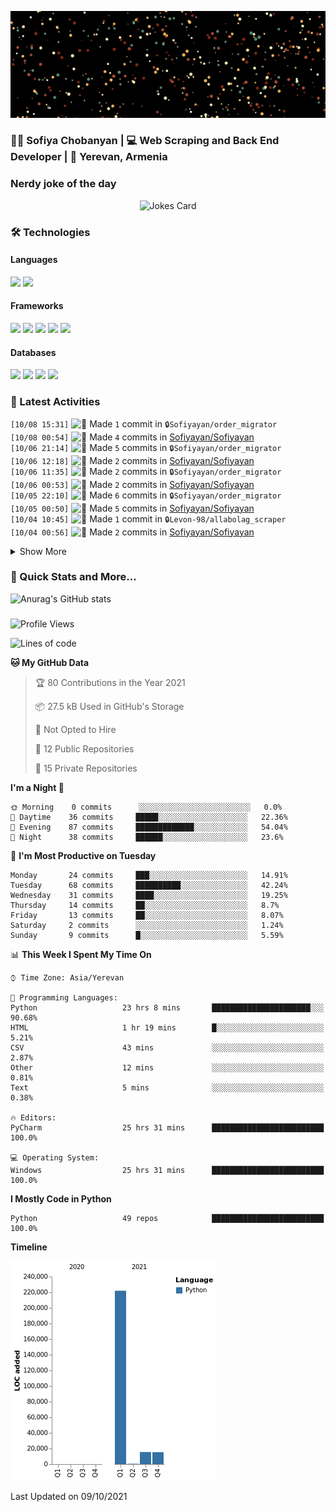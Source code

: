 <p align="center">
  <img src="images/github.gif" alt="Hello, I am Sofiya" />
</p>

<h3> 👩‍💻 Sofiya Chobanyan | 💻 Web Scraping and Back End Developer | 📍 Yerevan, Armenia </h3>


### Nerdy joke of the day

<p align="center">
<img src="https://readme-jokes.vercel.app/api?theme=tokyonight" alt="Jokes Card" />
</p>

### 🛠️ Technologies

#### Languages

<code><img height="30" src="https://img.shields.io/badge/python-3670A0?style=for-the-badge&logo=python&logoColor=ffdd54"></code>
<code><img height="30" src="https://img.shields.io/badge/c++-%2300599C.svg?style=for-the-badge&logo=c%2B%2B&logoColor=white"></code>

#### Frameworks

<code><img height="30" src="https://img.shields.io/badge/django-%23092E20.svg?style=for-the-badge&logo=django&logoColor=white"></code>
<code><img height="30" src="https://img.shields.io/badge/DJANGO-REST-ff1709?style=for-the-badge&logo=django&logoColor=white&color=ff1709&labelColor=gray"></code>
<code><img height="30" src="https://img.shields.io/badge/flask-%23000.svg?style=for-the-badge&logo=flask&logoColor=white"></code>
<code><img height="30" src="https://img.shields.io/badge/-Selenium-brightgreen"></code>
<code><img height="30" src="https://img.shields.io/badge/-Scrapy-green"></code>

#### Databases

<code><img height="30" src="https://img.shields.io/badge/postgres-%23316192.svg?style=for-the-badge&logo=postgresql&logoColor=white"></code>
<code><img height="30" src="https://img.shields.io/badge/sqlite-%2307405e.svg?style=for-the-badge&logo=sqlite&logoColor=white"></code>
<code><img height="30" src="https://img.shields.io/badge/MongoDB-%234ea94b.svg?style=for-the-badge&logo=mongodb&logoColor=white"></code>
<code><img height="30" src="https://img.shields.io/badge/redis-%23DD0031.svg?style=for-the-badge&logo=redis&logoColor=white"></code>


### 💫 Latest Activities

<!--START_SECTION:activity-->
`[10/08 15:31]` <img alt="📝" src="https://github.com/cheesits456/github-activity-readme/raw/master/icons/commit.png" align="top" height="18"> Made `1` commit in <span title="Private Repo">`🔒Sofiyayan/order_migrator`</span>  
`[10/08 00:54]` <img alt="📝" src="https://github.com/cheesits456/github-activity-readme/raw/master/icons/commit.png" align="top" height="18"> Made `4` commits in [Sofiyayan/Sofiyayan](https://github.com/Sofiyayan/Sofiyayan)  
`[10/06 21:14]` <img alt="📝" src="https://github.com/cheesits456/github-activity-readme/raw/master/icons/commit.png" align="top" height="18"> Made `5` commits in <span title="Private Repo">`🔒Sofiyayan/order_migrator`</span>  
`[10/06 12:18]` <img alt="📝" src="https://github.com/cheesits456/github-activity-readme/raw/master/icons/commit.png" align="top" height="18"> Made `2` commits in [Sofiyayan/Sofiyayan](https://github.com/Sofiyayan/Sofiyayan)  
`[10/06 11:35]` <img alt="📝" src="https://github.com/cheesits456/github-activity-readme/raw/master/icons/commit.png" align="top" height="18"> Made `2` commits in <span title="Private Repo">`🔒Sofiyayan/order_migrator`</span>  
`[10/06 00:53]` <img alt="📝" src="https://github.com/cheesits456/github-activity-readme/raw/master/icons/commit.png" align="top" height="18"> Made `2` commits in [Sofiyayan/Sofiyayan](https://github.com/Sofiyayan/Sofiyayan)  
`[10/05 22:10]` <img alt="📝" src="https://github.com/cheesits456/github-activity-readme/raw/master/icons/commit.png" align="top" height="18"> Made `6` commits in <span title="Private Repo">`🔒Sofiyayan/order_migrator`</span>  
`[10/05 00:50]` <img alt="📝" src="https://github.com/cheesits456/github-activity-readme/raw/master/icons/commit.png" align="top" height="18"> Made `5` commits in [Sofiyayan/Sofiyayan](https://github.com/Sofiyayan/Sofiyayan)  
`[10/04 10:45]` <img alt="📝" src="https://github.com/cheesits456/github-activity-readme/raw/master/icons/commit.png" align="top" height="18"> Made `1` commit in <span title="Private Repo">`🔒Levon-98/allabolag_scraper`</span>  
`[10/04 00:56]` <img alt="📝" src="https://github.com/cheesits456/github-activity-readme/raw/master/icons/commit.png" align="top" height="18"> Made `2` commits in [Sofiyayan/Sofiyayan](https://github.com/Sofiyayan/Sofiyayan)  

<details><summary>Show More</summary>

`[10/03 21:39]` <img alt="📝" src="https://github.com/cheesits456/github-activity-readme/raw/master/icons/commit.png" align="top" height="18"> Made `8` commits in <span title="Private Repo">`🔒Levon-98/allabolag_scraper`</span>  
`[10/03 13:22]` <img alt="⭐" src="https://github.com/cheesits456/github-activity-readme/raw/master/icons/star.png" align="top" height="18"> Starred [WebScrapingAPI/python-sdk](https://github.com/WebScrapingAPI/python-sdk)  
`[10/03 00:55]` <img alt="📝" src="https://github.com/cheesits456/github-activity-readme/raw/master/icons/commit.png" align="top" height="18"> Made `2` commits in [Sofiyayan/Sofiyayan](https://github.com/Sofiyayan/Sofiyayan)  
`[10/02 21:44]` <img alt="📝" src="https://github.com/cheesits456/github-activity-readme/raw/master/icons/commit.png" align="top" height="18"> Made `1` commit in <span title="Private Repo">`🔒Levon-98/allabolag_scraper`</span>  
`[10/02 16:10]` <img alt="⭐" src="https://github.com/cheesits456/github-activity-readme/raw/master/icons/star.png" align="top" height="18"> Starred [googleapis/google-api-python-client](https://github.com/googleapis/google-api-python-client)  
`[10/02 00:49]` <img alt="📝" src="https://github.com/cheesits456/github-activity-readme/raw/master/icons/commit.png" align="top" height="18"> Made `2` commits in [Sofiyayan/Sofiyayan](https://github.com/Sofiyayan/Sofiyayan)  
`[10/01 18:36]` <img alt="📝" src="https://github.com/cheesits456/github-activity-readme/raw/master/icons/commit.png" align="top" height="18"> Made `3` commits in <span title="Private Repo">`🔒Sofiyayan/order_migrator`</span>  
`[10/01 00:54]` <img alt="📝" src="https://github.com/cheesits456/github-activity-readme/raw/master/icons/commit.png" align="top" height="18"> Made `2` commits in [Sofiyayan/Sofiyayan](https://github.com/Sofiyayan/Sofiyayan)  
`[09/30 12:59]` <img alt="📝" src="https://github.com/cheesits456/github-activity-readme/raw/master/icons/commit.png" align="top" height="18"> Made `2` commits in <span title="Private Repo">`🔒Sofiyayan/order_migrator`</span>  
`[09/30 00:55]` <img alt="📝" src="https://github.com/cheesits456/github-activity-readme/raw/master/icons/commit.png" align="top" height="18"> Made `2` commits in [Sofiyayan/Sofiyayan](https://github.com/Sofiyayan/Sofiyayan)  
`[09/29 21:23]` <img alt="📝" src="https://github.com/cheesits456/github-activity-readme/raw/master/icons/commit.png" align="top" height="18"> Made `5` commits in <span title="Private Repo">`🔒Sofiyayan/order_migrator`</span>  
`[09/29 00:48]` <img alt="📝" src="https://github.com/cheesits456/github-activity-readme/raw/master/icons/commit.png" align="top" height="18"> Made `4` commits in [Sofiyayan/Sofiyayan](https://github.com/Sofiyayan/Sofiyayan)  
`[09/27 19:33]` <img alt="📝" src="https://github.com/cheesits456/github-activity-readme/raw/master/icons/commit.png" align="top" height="18"> Made `2` commits in <span title="Private Repo">`🔒Sofiyayan/order_migrator`</span>  
`[09/27 00:49]` <img alt="📝" src="https://github.com/cheesits456/github-activity-readme/raw/master/icons/commit.png" align="top" height="18"> Made `4` commits in [Sofiyayan/Sofiyayan](https://github.com/Sofiyayan/Sofiyayan)  
`[09/26 16:42]` <img alt="📝" src="https://github.com/cheesits456/github-activity-readme/raw/master/icons/commit.png" align="top" height="18"> Made `4` commits in <span title="Private Repo">`🔒Sofiyayan/order_migrator`</span>  
`[09/26 00:52]` <img alt="📝" src="https://github.com/cheesits456/github-activity-readme/raw/master/icons/commit.png" align="top" height="18"> Made `4` commits in [Sofiyayan/Sofiyayan](https://github.com/Sofiyayan/Sofiyayan)  
`[09/24 10:26]` <img alt="📝" src="https://github.com/cheesits456/github-activity-readme/raw/master/icons/commit.png" align="top" height="18"> Made `1` commit in <span title="Private Repo">`🔒Sofiyayan/order_migrator`</span>  
`[09/24 00:49]` <img alt="📝" src="https://github.com/cheesits456/github-activity-readme/raw/master/icons/commit.png" align="top" height="18"> Made `4` commits in [Sofiyayan/Sofiyayan](https://github.com/Sofiyayan/Sofiyayan)  
`[09/23 20:52]` <img alt="📂" src="https://github.com/cheesits456/github-activity-readme/raw/master/icons/create-branch.png" align="top" height="18"> Created branch `master` in <span title="Private Repo">`🔒Sofiyayan/booking_spider`</span>  
`[09/23 20:50]` <img alt="➕" src="https://github.com/cheesits456/github-activity-readme/raw/master/icons/create-repo.png" align="top" height="18"> Created repository <span title="Private Repo">`🔒Sofiyayan/booking_spider`</span>  
`[09/23 20:48]` <img alt="📂" src="https://github.com/cheesits456/github-activity-readme/raw/master/icons/create-branch.png" align="top" height="18"> Created branch `master` in <span title="Private Repo">`🔒Sofiyayan/Kalman_filter_data_gen`</span>  
`[09/23 20:47]` <img alt="➕" src="https://github.com/cheesits456/github-activity-readme/raw/master/icons/create-repo.png" align="top" height="18"> Created repository <span title="Private Repo">`🔒Sofiyayan/Kalman_filter_data_gen`</span>  
`[09/23 20:46]` <img alt="📂" src="https://github.com/cheesits456/github-activity-readme/raw/master/icons/create-branch.png" align="top" height="18"> Created branch `master` in <span title="Private Repo">`🔒Sofiyayan/linkedin_scraper`</span>  
`[09/23 20:45]` <img alt="➕" src="https://github.com/cheesits456/github-activity-readme/raw/master/icons/create-repo.png" align="top" height="18"> Created repository <span title="Private Repo">`🔒Sofiyayan/linkedin_scraper`</span>  
`[09/23 20:33]` <img alt="📂" src="https://github.com/cheesits456/github-activity-readme/raw/master/icons/create-branch.png" align="top" height="18"> Created branch `master` in <span title="Private Repo">`🔒Sofiyayan/thesis_kalman`</span>  
`[09/23 20:29]` <img alt="➕" src="https://github.com/cheesits456/github-activity-readme/raw/master/icons/create-repo.png" align="top" height="18"> Created repository <span title="Private Repo">`🔒Sofiyayan/thesis_kalman`</span>  
`[09/23 20:28]` <img alt="📂" src="https://github.com/cheesits456/github-activity-readme/raw/master/icons/create-branch.png" align="top" height="18"> Created branch `master` in <span title="Private Repo">`🔒Sofiyayan/trip_advisor_scraper`</span>  
`[09/23 20:26]` <img alt="➕" src="https://github.com/cheesits456/github-activity-readme/raw/master/icons/create-repo.png" align="top" height="18"> Created repository <span title="Private Repo">`🔒Sofiyayan/trip_advisor_scraper`</span>  
`[09/23 20:26]` <img alt="📂" src="https://github.com/cheesits456/github-activity-readme/raw/master/icons/create-branch.png" align="top" height="18"> Created branch `master` in <span title="Private Repo">`🔒Sofiyayan/zillow_scraper`</span>  
`[09/23 20:24]` <img alt="➕" src="https://github.com/cheesits456/github-activity-readme/raw/master/icons/create-repo.png" align="top" height="18"> Created repository <span title="Private Repo">`🔒Sofiyayan/zillow_scraper`</span>  
`[09/23 19:32]` <img alt="📝" src="https://github.com/cheesits456/github-activity-readme/raw/master/icons/commit.png" align="top" height="18"> Made `1` commit in <span title="Private Repo">`🔒Sofiyayan/order_migrator`</span>  
`[09/23 13:29]` <img alt="📝" src="https://github.com/cheesits456/github-activity-readme/raw/master/icons/commit.png" align="top" height="18"> Made `2` commits in <span title="Private Repo">`🔒Sofiyayan/order_migrator`</span>  
`[09/23 11:42]` <img alt="📝" src="https://github.com/cheesits456/github-activity-readme/raw/master/icons/commit.png" align="top" height="18"> Made `1` commit in <span title="Private Repo">`🔒Sofiyayan/order_migrator`</span>  
`[09/23 11:21]` <img alt="📂" src="https://github.com/cheesits456/github-activity-readme/raw/master/icons/create-branch.png" align="top" height="18"> Created branch `master` in <span title="Private Repo">`🔒Sofiyayan/order_migrator`</span>  
`[09/23 11:21]` <img alt="➕" src="https://github.com/cheesits456/github-activity-readme/raw/master/icons/create-repo.png" align="top" height="18"> Created repository <span title="Private Repo">`🔒Sofiyayan/order_migrator`</span>  
`[09/23 00:51]` <img alt="📝" src="https://github.com/cheesits456/github-activity-readme/raw/master/icons/commit.png" align="top" height="18"> Made `2` commits in [Sofiyayan/Sofiyayan](https://github.com/Sofiyayan/Sofiyayan)  
`[09/22 10:42]` <img alt="⭐" src="https://github.com/cheesits456/github-activity-readme/raw/master/icons/star.png" align="top" height="18"> Starred [encode/rest-framework-tutorial](https://github.com/encode/rest-framework-tutorial)  
`[09/22 00:50]` <img alt="📝" src="https://github.com/cheesits456/github-activity-readme/raw/master/icons/commit.png" align="top" height="18"> Made `2` commits in [Sofiyayan/Sofiyayan](https://github.com/Sofiyayan/Sofiyayan)  
`[09/21 20:11]` <img alt="⭐" src="https://github.com/cheesits456/github-activity-readme/raw/master/icons/star.png" align="top" height="18"> Starred [Olanetsoft/awesome-hackathon-projects](https://github.com/Olanetsoft/awesome-hackathon-projects)  
`[09/21 20:11]` <img alt="⭐" src="https://github.com/cheesits456/github-activity-readme/raw/master/icons/star.png" align="top" height="18"> Starred [yangshun/tech-interview-handbook](https://github.com/yangshun/tech-interview-handbook)  
`[09/21 20:11]` <img alt="⭐" src="https://github.com/cheesits456/github-activity-readme/raw/master/icons/star.png" align="top" height="18"> Starred [freeCodeCamp/freeCodeCamp](https://github.com/freeCodeCamp/freeCodeCamp)  
`[09/21 20:11]` <img alt="⭐" src="https://github.com/cheesits456/github-activity-readme/raw/master/icons/star.png" align="top" height="18"> Starred [DopplerHQ/awesome-interview-questions](https://github.com/DopplerHQ/awesome-interview-questions)  
`[09/21 20:11]` <img alt="⭐" src="https://github.com/cheesits456/github-activity-readme/raw/master/icons/star.png" align="top" height="18"> Starred [jwasham/coding-interview-university](https://github.com/jwasham/coding-interview-university)  
`[09/21 20:10]` <img alt="⭐" src="https://github.com/cheesits456/github-activity-readme/raw/master/icons/star.png" align="top" height="18"> Starred [DovAmir/awesome-design-patterns](https://github.com/DovAmir/awesome-design-patterns)  
`[09/21 20:10]` <img alt="⭐" src="https://github.com/cheesits456/github-activity-readme/raw/master/icons/star.png" align="top" height="18"> Starred [markodenic/web-development-resources](https://github.com/markodenic/web-development-resources)  
`[09/21 20:09]` <img alt="⭐" src="https://github.com/cheesits456/github-activity-readme/raw/master/icons/star.png" align="top" height="18"> Starred [LeCoupa/awesome-cheatsheets](https://github.com/LeCoupa/awesome-cheatsheets)  
`[09/21 18:19]` <img alt="📝" src="https://github.com/cheesits456/github-activity-readme/raw/master/icons/commit.png" align="top" height="18"> Made `5` commits in [Sofiyayan/Sofiyayan](https://github.com/Sofiyayan/Sofiyayan)  
`[09/21 18:12]` <img alt="⭐" src="https://github.com/cheesits456/github-activity-readme/raw/master/icons/star.png" align="top" height="18"> Starred [anmol098/anmol098](https://github.com/anmol098/anmol098)  
`[09/21 18:09]` <img alt="📝" src="https://github.com/cheesits456/github-activity-readme/raw/master/icons/commit.png" align="top" height="18"> Made `8` commits in [Sofiyayan/Sofiyayan](https://github.com/Sofiyayan/Sofiyayan)  
`[09/21 17:45]` <img alt="🍴" src="https://github.com/cheesits456/github-activity-readme/raw/master/icons/fork.png" align="top" height="18"> Forked [guilyx/guilyx](https://github.com/guilyx/guilyx) to [Sofiyayan/guilyx](https://github.com/Sofiyayan/guilyx)  
`[09/21 17:44]` <img alt="📝" src="https://github.com/cheesits456/github-activity-readme/raw/master/icons/commit.png" align="top" height="18"> Made `18` commits in [Sofiyayan/Sofiyayan](https://github.com/Sofiyayan/Sofiyayan)  
`[09/21 14:39]` <img alt="⭐" src="https://github.com/cheesits456/github-activity-readme/raw/master/icons/star.png" align="top" height="18"> Starred [anuraghazra/github-readme-stats](https://github.com/anuraghazra/github-readme-stats)  
`[09/21 14:39]` <img alt="⭐" src="https://github.com/cheesits456/github-activity-readme/raw/master/icons/star.png" align="top" height="18"> Starred [jojoee/jojoee](https://github.com/jojoee/jojoee)  
`[09/21 14:39]` <img alt="⭐" src="https://github.com/cheesits456/github-activity-readme/raw/master/icons/star.png" align="top" height="18"> Starred [jamesgeorge007/github-activity-readme](https://github.com/jamesgeorge007/github-activity-readme)  
`[09/21 14:39]` <img alt="⭐" src="https://github.com/cheesits456/github-activity-readme/raw/master/icons/star.png" align="top" height="18"> Starred [anmol098/waka-readme-stats](https://github.com/anmol098/waka-readme-stats)  
`[09/21 14:39]` <img alt="⭐" src="https://github.com/cheesits456/github-activity-readme/raw/master/icons/star.png" align="top" height="18"> Starred [Ileriayo/markdown-badges](https://github.com/Ileriayo/markdown-badges)  
`[09/21 14:39]` <img alt="⭐" src="https://github.com/cheesits456/github-activity-readme/raw/master/icons/star.png" align="top" height="18"> Starred [arturssmirnovs/github-profile-readme-generator](https://github.com/arturssmirnovs/github-profile-readme-generator)  
`[09/21 14:38]` <img alt="⭐" src="https://github.com/cheesits456/github-activity-readme/raw/master/icons/star.png" align="top" height="18"> Starred [PiyushSuthar/github-readme-quotes](https://github.com/PiyushSuthar/github-readme-quotes)  
`[09/21 14:38]` <img alt="⭐" src="https://github.com/cheesits456/github-activity-readme/raw/master/icons/star.png" align="top" height="18"> Starred [ABSphreak/readme-jokes](https://github.com/ABSphreak/readme-jokes)  
`[09/21 14:38]` <img alt="⭐" src="https://github.com/cheesits456/github-activity-readme/raw/master/icons/star.png" align="top" height="18"> Starred [rishavanand/github-profilinator](https://github.com/rishavanand/github-profilinator)  
`[09/21 14:38]` <img alt="⭐" src="https://github.com/cheesits456/github-activity-readme/raw/master/icons/star.png" align="top" height="18"> Starred [khalby786/REHeader](https://github.com/khalby786/REHeader)  
`[09/21 14:38]` <img alt="⭐" src="https://github.com/cheesits456/github-activity-readme/raw/master/icons/star.png" align="top" height="18"> Starred [DenverCoder1/readme-typing-svg](https://github.com/DenverCoder1/readme-typing-svg)  
`[09/21 14:37]` <img alt="📝" src="https://github.com/cheesits456/github-activity-readme/raw/master/icons/commit.png" align="top" height="18"> Made `7` commits in [Sofiyayan/Sofiyayan](https://github.com/Sofiyayan/Sofiyayan)  
`[09/21 13:34]` <img alt="🍴" src="https://github.com/cheesits456/github-activity-readme/raw/master/icons/fork.png" align="top" height="18"> Forked [Defcon27/Defcon27](https://github.com/Defcon27/Defcon27) to [Sofiyayan/Defcon27](https://github.com/Sofiyayan/Defcon27)  
`[09/21 13:26]` <img alt="📝" src="https://github.com/cheesits456/github-activity-readme/raw/master/icons/commit.png" align="top" height="18"> Made `8` commits in [Sofiyayan/Sofiyayan](https://github.com/Sofiyayan/Sofiyayan)  
`[09/20 17:56]` <img alt="⭐" src="https://github.com/cheesits456/github-activity-readme/raw/master/icons/star.png" align="top" height="18"> Starred [lucasvazq/dotfiles](https://github.com/lucasvazq/dotfiles)  
`[09/20 17:40]` <img alt="📂" src="https://github.com/cheesits456/github-activity-readme/raw/master/icons/create-branch.png" align="top" height="18"> Created branch [`master`](https://github.com/Sofiyayan/Sofiyayan/tree/master) in [Sofiyayan/Sofiyayan](https://github.com/Sofiyayan/Sofiyayan)  
`[09/20 17:40]` <img alt="➕" src="https://github.com/cheesits456/github-activity-readme/raw/master/icons/create-repo.png" align="top" height="18"> Created repository [Sofiyayan/Sofiyayan](https://github.com/Sofiyayan/Sofiyayan)  
`[09/20 15:26]` <img alt="❗️" src="https://github.com/cheesits456/github-activity-readme/raw/master/icons/issue.png" align="top" height="18"> Opened issue [`#1141`](https://github.com//rossjrw/rossjrw/issues/1141 'ur-move-3@1-0') in [rossjrw/rossjrw](https://github.com/rossjrw/rossjrw)  
`[09/20 15:26]` <img alt="❗️" src="https://github.com/cheesits456/github-activity-readme/raw/master/icons/issue.png" align="top" height="18"> Opened issue [`#1140`](https://github.com//rossjrw/rossjrw/issues/1140 'ur-move-3@1-0') in [rossjrw/rossjrw](https://github.com/rossjrw/rossjrw)  
`[09/07 16:32]` <img alt="📝" src="https://github.com/cheesits456/github-activity-readme/raw/master/icons/commit.png" align="top" height="18"> Made `1` commit in <span title="Private Repo">`🔒Sofiyayan/django_tutorial`</span>  
`[09/07 16:32]` <img alt="📂" src="https://github.com/cheesits456/github-activity-readme/raw/master/icons/create-branch.png" align="top" height="18"> Created branch `master` in <span title="Private Repo">`🔒Sofiyayan/django_tutorial`</span>  
`[09/07 16:28]` <img alt="➕" src="https://github.com/cheesits456/github-activity-readme/raw/master/icons/create-repo.png" align="top" height="18"> Created repository <span title="Private Repo">`🔒Sofiyayan/django_tutorial`</span>  
`[09/06 11:26]` <img alt="🔍" src="https://github.com/cheesits456/github-activity-readme/raw/master/icons/review.png" align="top" height="18"> Reviewed `#1` in <span title="Private Repo">`🔒Saqo994/Python-Lvl-1_Sargis_Melkonyan`</span>  
`[09/06 11:26]` <img alt="🔍" src="https://github.com/cheesits456/github-activity-readme/raw/master/icons/review.png" align="top" height="18"> Reviewed `#1` in <span title="Private Repo">`🔒Saqo994/Python-Lvl-1_Sargis_Melkonyan`</span>  
`[09/06 11:22]` <img alt="✅" src="https://github.com/cheesits456/github-activity-readme/raw/master/icons/pr-open.png" align="top" height="18"> Opened PR `#1` in <span title="Private Repo">`🔒Saqo994/Python-Lvl-1_Sargis_Melkonyan`</span>  
`[09/06 11:21]` <img alt="📝" src="https://github.com/cheesits456/github-activity-readme/raw/master/icons/commit.png" align="top" height="18"> Made `1` commit in <span title="Private Repo">`🔒Sofiyayan/Python-Lvl-1_Sargis_Melkonyan`</span>  
`[09/06 11:15]` <img alt="🍴" src="https://github.com/cheesits456/github-activity-readme/raw/master/icons/fork.png" align="top" height="18"> Forked <span title="Private Repo">`🔒Saqo994/Python-Lvl-1_Sargis_Melkonyan`</span> to <span title="Private Repo">`🔒Sofiyayan/Python-Lvl-1_Sargis_Melkonyan`</span>  
`[09/06 11:14]` <img alt="🔍" src="https://github.com/cheesits456/github-activity-readme/raw/master/icons/review.png" align="top" height="18"> Reviewed `#1` in <span title="Private Repo">`🔒is666/Python_Lvl_1_Isahak_Kareyan`</span>  
`[09/06 11:14]` <img alt="🔍" src="https://github.com/cheesits456/github-activity-readme/raw/master/icons/review.png" align="top" height="18"> Reviewed `#1` in <span title="Private Repo">`🔒is666/Python_Lvl_1_Isahak_Kareyan`</span>  
`[09/06 11:11]` <img alt="✅" src="https://github.com/cheesits456/github-activity-readme/raw/master/icons/pr-open.png" align="top" height="18"> Opened PR `#1` in <span title="Private Repo">`🔒is666/Python_Lvl_1_Isahak_Kareyan`</span>  
`[09/06 11:10]` <img alt="📝" src="https://github.com/cheesits456/github-activity-readme/raw/master/icons/commit.png" align="top" height="18"> Made `1` commit in <span title="Private Repo">`🔒Sofiyayan/Python_Lvl_1_Isahak_Kareyan`</span>  
`[09/06 11:08]` <img alt="🗣" src="https://github.com/cheesits456/github-activity-readme/raw/master/icons/comment.png" align="top" height="18"> Commented on `4dcacf9` in <span title="Private Repo">`🔒AARRSSEENN/Python-lvl-1-Arsen-Sargsyan`</span>  
`[09/06 11:02]` <img alt="🍴" src="https://github.com/cheesits456/github-activity-readme/raw/master/icons/fork.png" align="top" height="18"> Forked <span title="Private Repo">`🔒VazgenAyv/Python_lvl_1_Vazgen_Ayvazyan`</span> to <span title="Private Repo">`🔒Sofiyayan/Python_lvl_1_Vazgen_Ayvazyan`</span>  
`[09/02 11:47]` <img alt="🍴" src="https://github.com/cheesits456/github-activity-readme/raw/master/icons/fork.png" align="top" height="18"> Forked <span title="Private Repo">`🔒is666/Python_Lvl_1_Isahak_Kareyan`</span> to <span title="Private Repo">`🔒Sofiyayan/Python_Lvl_1_Isahak_Kareyan`</span>  
`[09/02 11:26]` <img alt="🍴" src="https://github.com/cheesits456/github-activity-readme/raw/master/icons/fork.png" align="top" height="18"> Forked <span title="Private Repo">`🔒VazgenAyv/Python_lvl_1_Vazgen_Ayvazyan`</span> to <span title="Private Repo">`🔒Sofiyayan/Python_lvl_1_Vazgen_Ayvazyan`</span>  
`[09/02 11:14]` <img alt="🗣" src="https://github.com/cheesits456/github-activity-readme/raw/master/icons/comment.png" align="top" height="18"> Commented on `0d2f5ba` in <span title="Private Repo">`🔒Sofiyayan/ACA-Projects`</span>  
`[09/02 11:13]` <img alt="✅" src="https://github.com/cheesits456/github-activity-readme/raw/master/icons/pr-open.png" align="top" height="18"> Opened PR `#1` in <span title="Private Repo">`🔒hkirishchyan/ACA-Projects`</span>  
`[09/02 11:11]` <img alt="📝" src="https://github.com/cheesits456/github-activity-readme/raw/master/icons/commit.png" align="top" height="18"> Made `1` commit in <span title="Private Repo">`🔒Sofiyayan/ACA-Projects`</span>  
`[09/02 10:10]` <img alt="🍴" src="https://github.com/cheesits456/github-activity-readme/raw/master/icons/fork.png" align="top" height="18"> Forked <span title="Private Repo">`🔒hkirishchyan/ACA-Projects`</span> to <span title="Private Repo">`🔒Sofiyayan/ACA-Projects`</span>  
`[09/02 10:08]` <img alt="🗣" src="https://github.com/cheesits456/github-activity-readme/raw/master/icons/comment.png" align="top" height="18"> Commented on `4dcacf9` in <span title="Private Repo">`🔒AARRSSEENN/Python-lvl-1-Arsen-Sargsyan`</span>  
`[09/02 10:07]` <img alt="🗣" src="https://github.com/cheesits456/github-activity-readme/raw/master/icons/comment.png" align="top" height="18"> Commented on `4dcacf9` in <span title="Private Repo">`🔒AARRSSEENN/Python-lvl-1-Arsen-Sargsyan`</span>  
`[09/02 10:05]` <img alt="🗣" src="https://github.com/cheesits456/github-activity-readme/raw/master/icons/comment.png" align="top" height="18"> Commented on `4dcacf9` in <span title="Private Repo">`🔒AARRSSEENN/Python-lvl-1-Arsen-Sargsyan`</span>  
`[08/31 17:07]` <img alt="📝" src="https://github.com/cheesits456/github-activity-readme/raw/master/icons/commit.png" align="top" height="18"> Made `1` commit in <span title="Private Repo">`🔒Levon-98/Python_Lvl_1_Arkadi_Safaryan`</span>  
`[08/31 13:30]` <img alt="🗣" src="https://github.com/cheesits456/github-activity-readme/raw/master/icons/comment.png" align="top" height="18"> Commented on `8db5f63` in <span title="Private Repo">`🔒Sofiyayan/alo_grant`</span>  
`[08/31 13:30]` <img alt="✅" src="https://github.com/cheesits456/github-activity-readme/raw/master/icons/pr-open.png" align="top" height="18"> Opened PR `#1` in <span title="Private Repo">`🔒Levon-98/alo_grant`</span>  
`[08/31 13:29]` <img alt="📝" src="https://github.com/cheesits456/github-activity-readme/raw/master/icons/commit.png" align="top" height="18"> Made `1` commit in <span title="Private Repo">`🔒Sofiyayan/alo_grant`</span>  
`[08/31 13:24]` <img alt="🍴" src="https://github.com/cheesits456/github-activity-readme/raw/master/icons/fork.png" align="top" height="18"> Forked <span title="Private Repo">`🔒Levon-98/alo_grant`</span> to <span title="Private Repo">`🔒Sofiyayan/alo_grant`</span>  
`[08/27 15:27]` <img alt="⭐" src="https://github.com/cheesits456/github-activity-readme/raw/master/icons/star.png" align="top" height="18"> Starred [marceloprates/prettymaps](https://github.com/marceloprates/prettymaps)  
`[08/27 15:25]` <img alt="⭐" src="https://github.com/cheesits456/github-activity-readme/raw/master/icons/star.png" align="top" height="18"> Starred [litl/backoff](https://github.com/litl/backoff)  
`[08/27 15:25]` <img alt="⭐" src="https://github.com/cheesits456/github-activity-readme/raw/master/icons/star.png" align="top" height="18"> Starred [dabeaz-course/practical-python](https://github.com/dabeaz-course/practical-python)  
`[08/27 15:24]` <img alt="⭐" src="https://github.com/cheesits456/github-activity-readme/raw/master/icons/star.png" align="top" height="18"> Starred [tox-dev/tox](https://github.com/tox-dev/tox)  
`[08/26 10:07]` <img alt="⭐" src="https://github.com/cheesits456/github-activity-readme/raw/master/icons/star.png" align="top" height="18"> Starred [MasonSlover/MasonSlover](https://github.com/MasonSlover/MasonSlover)  
`[08/26 10:06]` <img alt="⭐" src="https://github.com/cheesits456/github-activity-readme/raw/master/icons/star.png" align="top" height="18"> Starred [CyrisXD/CyrisXD](https://github.com/CyrisXD/CyrisXD)  
`[08/26 10:06]` <img alt="⭐" src="https://github.com/cheesits456/github-activity-readme/raw/master/icons/star.png" align="top" height="18"> Starred [matyo91/matyo91](https://github.com/matyo91/matyo91)  
`[08/26 10:03]` <img alt="⭐" src="https://github.com/cheesits456/github-activity-readme/raw/master/icons/star.png" align="top" height="18"> Starred [DenverCoder1/DenverCoder1](https://github.com/DenverCoder1/DenverCoder1)  
`[08/26 09:59]` <img alt="⭐" src="https://github.com/cheesits456/github-activity-readme/raw/master/icons/star.png" align="top" height="18"> Starred [timburgan/timburgan](https://github.com/timburgan/timburgan)  
`[08/26 09:55]` <img alt="⭐" src="https://github.com/cheesits456/github-activity-readme/raw/master/icons/star.png" align="top" height="18"> Starred [lifeparticle/lifeparticle](https://github.com/lifeparticle/lifeparticle)  
`[08/26 09:53]` <img alt="⭐" src="https://github.com/cheesits456/github-activity-readme/raw/master/icons/star.png" align="top" height="18"> Starred [guilyx/guilyx](https://github.com/guilyx/guilyx)  
`[08/26 09:28]` <img alt="⭐" src="https://github.com/cheesits456/github-activity-readme/raw/master/icons/star.png" align="top" height="18"> Starred [abhisheknaiidu/awesome-github-profile-readme](https://github.com/abhisheknaiidu/awesome-github-profile-readme)  
`[08/26 08:39]` <img alt="⭐" src="https://github.com/cheesits456/github-activity-readme/raw/master/icons/star.png" align="top" height="18"> Starred [sysprog21/lkmpg](https://github.com/sysprog21/lkmpg)  
`[08/26 08:39]` <img alt="⭐" src="https://github.com/cheesits456/github-activity-readme/raw/master/icons/star.png" align="top" height="18"> Starred [mps-youtube/pafy](https://github.com/mps-youtube/pafy)  
`[08/25 07:56]` <img alt="⭐" src="https://github.com/cheesits456/github-activity-readme/raw/master/icons/star.png" align="top" height="18"> Starred [davemachado/public-api](https://github.com/davemachado/public-api)  
`[08/25 07:56]` <img alt="⭐" src="https://github.com/cheesits456/github-activity-readme/raw/master/icons/star.png" align="top" height="18"> Starred [clemfromspace/scrapy-selenium](https://github.com/clemfromspace/scrapy-selenium)  
`[08/25 07:54]` <img alt="⭐" src="https://github.com/cheesits456/github-activity-readme/raw/master/icons/star.png" align="top" height="18"> Starred [goldbergyoni/nodebestpractices](https://github.com/goldbergyoni/nodebestpractices)  
`[08/25 07:54]` <img alt="⭐" src="https://github.com/cheesits456/github-activity-readme/raw/master/icons/star.png" align="top" height="18"> Starred [papers-we-love/papers-we-love](https://github.com/papers-we-love/papers-we-love)  
`[08/25 07:54]` <img alt="⭐" src="https://github.com/cheesits456/github-activity-readme/raw/master/icons/star.png" align="top" height="18"> Starred [TheAlgorithms/Python](https://github.com/TheAlgorithms/Python)  
`[08/25 07:54]` <img alt="⭐" src="https://github.com/cheesits456/github-activity-readme/raw/master/icons/star.png" align="top" height="18"> Starred [CorentinJ/Real-Time-Voice-Cloning](https://github.com/CorentinJ/Real-Time-Voice-Cloning)  
`[08/25 07:53]` <img alt="⭐" src="https://github.com/cheesits456/github-activity-readme/raw/master/icons/star.png" align="top" height="18"> Starred [armosec/kubescape](https://github.com/armosec/kubescape)  
`[08/25 07:53]` <img alt="⭐" src="https://github.com/cheesits456/github-activity-readme/raw/master/icons/star.png" align="top" height="18"> Starred [jesse-ai/jesse](https://github.com/jesse-ai/jesse)  
`[08/25 07:52]` <img alt="⭐" src="https://github.com/cheesits456/github-activity-readme/raw/master/icons/star.png" align="top" height="18"> Starred [microsoft/Web-Dev-For-Beginners](https://github.com/microsoft/Web-Dev-For-Beginners)  
`[08/23 22:34]` <img alt="📝" src="https://github.com/cheesits456/github-activity-readme/raw/master/icons/commit.png" align="top" height="18"> Made `6` commits in <span title="Private Repo">`🔒Sofiyayan/etl_sparkers`</span>  
`[08/23 19:11]` <img alt="⭐" src="https://github.com/cheesits456/github-activity-readme/raw/master/icons/star.png" align="top" height="18"> Starred [AndyLPK247/python-testing-101](https://github.com/AndyLPK247/python-testing-101)  
`[08/23 14:07]` <img alt="📝" src="https://github.com/cheesits456/github-activity-readme/raw/master/icons/commit.png" align="top" height="18"> Made `7` commits in <span title="Private Repo">`🔒Sofiyayan/etl_sparkers`</span>  
`[08/22 19:26]` <img alt="⭐" src="https://github.com/cheesits456/github-activity-readme/raw/master/icons/star.png" align="top" height="18"> Starred [getsentry/responses](https://github.com/getsentry/responses)  
`[08/22 16:18]` <img alt="⭐" src="https://github.com/cheesits456/github-activity-readme/raw/master/icons/star.png" align="top" height="18"> Starred [cgoldberg/python-unittest-tutorial](https://github.com/cgoldberg/python-unittest-tutorial)  
`[08/22 15:26]` <img alt="⭐" src="https://github.com/cheesits456/github-activity-readme/raw/master/icons/star.png" align="top" height="18"> Starred [se2p/pynguin](https://github.com/se2p/pynguin)  
`[08/21 22:50]` <img alt="📝" src="https://github.com/cheesits456/github-activity-readme/raw/master/icons/commit.png" align="top" height="18"> Made `4` commits in <span title="Private Repo">`🔒Sofiyayan/etl_sparkers`</span>  
`[08/18 12:52]` <img alt="📂" src="https://github.com/cheesits456/github-activity-readme/raw/master/icons/create-branch.png" align="top" height="18"> Created branch `master` in <span title="Private Repo">`🔒Sofiyayan/etl_sparkers`</span>  
`[08/18 12:52]` <img alt="➕" src="https://github.com/cheesits456/github-activity-readme/raw/master/icons/create-repo.png" align="top" height="18"> Created repository <span title="Private Repo">`🔒Sofiyayan/etl_sparkers`</span>  
`[08/17 15:37]` <img alt="📝" src="https://github.com/cheesits456/github-activity-readme/raw/master/icons/commit.png" align="top" height="18"> Made `2` commits in <span title="Private Repo">`🔒Sofiyayan/stadium`</span>  
`[08/17 14:06]` <img alt="📂" src="https://github.com/cheesits456/github-activity-readme/raw/master/icons/create-branch.png" align="top" height="18"> Created branch `master` in <span title="Private Repo">`🔒Sofiyayan/stadium`</span>  
`[08/17 14:06]` <img alt="➕" src="https://github.com/cheesits456/github-activity-readme/raw/master/icons/create-repo.png" align="top" height="18"> Created repository <span title="Private Repo">`🔒Sofiyayan/stadium`</span>  
`[08/02 19:02]` <img alt="📝" src="https://github.com/cheesits456/github-activity-readme/raw/master/icons/commit.png" align="top" height="18"> Made `8` commits in <span title="Private Repo">`🔒Sofiyayan/amazon_crawler_spider`</span>  
`[08/02 18:37]` <img alt="⭐" src="https://github.com/cheesits456/github-activity-readme/raw/master/icons/star.png" align="top" height="18"> Starred [celery/celery](https://github.com/celery/celery)  
`[07/31 15:59]` <img alt="📂" src="https://github.com/cheesits456/github-activity-readme/raw/master/icons/create-branch.png" align="top" height="18"> Created branch `master` in <span title="Private Repo">`🔒Sofiyayan/amazon_crawler_spider`</span>  
`[07/31 15:56]` <img alt="➕" src="https://github.com/cheesits456/github-activity-readme/raw/master/icons/create-repo.png" align="top" height="18"> Created repository <span title="Private Repo">`🔒Sofiyayan/amazon_crawler_spider`</span>  
`[07/26 23:09]` <img alt="⭐" src="https://github.com/cheesits456/github-activity-readme/raw/master/icons/star.png" align="top" height="18"> Starred [scrapy-plugins/scrapy-splash](https://github.com/scrapy-plugins/scrapy-splash)  
`[07/26 13:17]` <img alt="⭐" src="https://github.com/cheesits456/github-activity-readme/raw/master/icons/star.png" align="top" height="18"> Starred [fabienvauchelles/scrapoxy](https://github.com/fabienvauchelles/scrapoxy)  
`[07/26 09:24]` <img alt="⭐" src="https://github.com/cheesits456/github-activity-readme/raw/master/icons/star.png" align="top" height="18"> Starred [SoftEtherVPN/SoftEtherVPN](https://github.com/SoftEtherVPN/SoftEtherVPN)  
`[07/23 16:08]` <img alt="⭐" src="https://github.com/cheesits456/github-activity-readme/raw/master/icons/star.png" align="top" height="18"> Starred [TeamHG-Memex/scrapy-rotating-proxies](https://github.com/TeamHG-Memex/scrapy-rotating-proxies)  
`[07/23 15:58]` <img alt="📝" src="https://github.com/cheesits456/github-activity-readme/raw/master/icons/commit.png" align="top" height="18"> Made `1` commit in <span title="Private Repo">`🔒Sofiyayan/amazon-spider`</span>  
`[07/23 15:47]` <img alt="📂" src="https://github.com/cheesits456/github-activity-readme/raw/master/icons/create-branch.png" align="top" height="18"> Created branch `master` in <span title="Private Repo">`🔒Sofiyayan/amazon-spider`</span>  
`[07/23 15:47]` <img alt="➕" src="https://github.com/cheesits456/github-activity-readme/raw/master/icons/create-repo.png" align="top" height="18"> Created repository <span title="Private Repo">`🔒Sofiyayan/amazon-spider`</span>  
`[07/23 11:07]` <img alt="📝" src="https://github.com/cheesits456/github-activity-readme/raw/master/icons/commit.png" align="top" height="18"> Made `4` commits in [Sofiyayan/public-amazon-crawler](https://github.com/Sofiyayan/public-amazon-crawler)  
`[07/20 19:26]` <img alt="📝" src="https://github.com/cheesits456/github-activity-readme/raw/master/icons/commit.png" align="top" height="18"> Made `3` commits in <span title="Private Repo">`🔒Sofiyayan/django-example`</span>  
`[07/20 19:18]` <img alt="📂" src="https://github.com/cheesits456/github-activity-readme/raw/master/icons/create-branch.png" align="top" height="18"> Created branch `master` in <span title="Private Repo">`🔒Sofiyayan/django-example`</span>  
`[07/20 19:18]` <img alt="➕" src="https://github.com/cheesits456/github-activity-readme/raw/master/icons/create-repo.png" align="top" height="18"> Created repository <span title="Private Repo">`🔒Sofiyayan/django-example`</span>  
`[07/20 19:13]` <img alt="📝" src="https://github.com/cheesits456/github-activity-readme/raw/master/icons/commit.png" align="top" height="18"> Made `3` commits in [Sofiyayan/alo-grant](https://github.com/Sofiyayan/alo-grant)  
`[07/20 19:11]` <img alt="📂" src="https://github.com/cheesits456/github-activity-readme/raw/master/icons/create-branch.png" align="top" height="18"> Created branch [`master`](https://github.com/Sofiyayan/alo-grant/tree/master) in [Sofiyayan/alo-grant](https://github.com/Sofiyayan/alo-grant)  
`[07/20 19:11]` <img alt="➕" src="https://github.com/cheesits456/github-activity-readme/raw/master/icons/create-repo.png" align="top" height="18"> Created repository [Sofiyayan/alo-grant](https://github.com/Sofiyayan/alo-grant)  
`[07/17 12:00]` <img alt="⭐" src="https://github.com/cheesits456/github-activity-readme/raw/master/icons/star.png" align="top" height="18"> Starred [devvid/python-common-crawl-amazon-example](https://github.com/devvid/python-common-crawl-amazon-example)  
`[07/14 13:52]` <img alt="⭐" src="https://github.com/cheesits456/github-activity-readme/raw/master/icons/star.png" align="top" height="18"> Starred [aws-samples/aws-python-sample](https://github.com/aws-samples/aws-python-sample)  

</details>
<!--END_SECTION:activity-->


### 🚀 Quick Stats and More...

![Anurag's GitHub stats](https://github-readme-stats.vercel.app/api?username=Sofiyayan&show_icons=true&theme=tokyonight)


### 
<!--START_SECTION:waka-->
![Profile Views](http://img.shields.io/badge/Profile%20Views-66-blue)

![Lines of code](https://img.shields.io/badge/From%20Hello%20World%20I%27ve%20Written-253185%20lines%20of%20code-blue)

**🐱 My GitHub Data** 

> 🏆 80 Contributions in the Year 2021
 > 
> 📦 27.5 kB Used in GitHub's Storage 
 > 
> 🚫 Not Opted to Hire
 > 
> 📜 12 Public Repositories 
 > 
> 🔑 15 Private Repositories  
 > 
**I'm a Night 🦉** 

```text
🌞 Morning    0 commits      ░░░░░░░░░░░░░░░░░░░░░░░░░   0.0% 
🌆 Daytime    36 commits     █████░░░░░░░░░░░░░░░░░░░░   22.36% 
🌃 Evening    87 commits     █████████████░░░░░░░░░░░░   54.04% 
🌙 Night      38 commits     ██████░░░░░░░░░░░░░░░░░░░   23.6%

```
📅 **I'm Most Productive on Tuesday** 

```text
Monday       24 commits     ███░░░░░░░░░░░░░░░░░░░░░░   14.91% 
Tuesday      68 commits     ██████████░░░░░░░░░░░░░░░   42.24% 
Wednesday    31 commits     ████░░░░░░░░░░░░░░░░░░░░░   19.25% 
Thursday     14 commits     ██░░░░░░░░░░░░░░░░░░░░░░░   8.7% 
Friday       13 commits     ██░░░░░░░░░░░░░░░░░░░░░░░   8.07% 
Saturday     2 commits      ░░░░░░░░░░░░░░░░░░░░░░░░░   1.24% 
Sunday       9 commits      █░░░░░░░░░░░░░░░░░░░░░░░░   5.59%

```


📊 **This Week I Spent My Time On** 

```text
⌚︎ Time Zone: Asia/Yerevan

💬 Programming Languages: 
Python                   23 hrs 8 mins       ██████████████████████░░░   90.68% 
HTML                     1 hr 19 mins        █░░░░░░░░░░░░░░░░░░░░░░░░   5.21% 
CSV                      43 mins             ░░░░░░░░░░░░░░░░░░░░░░░░░   2.87% 
Other                    12 mins             ░░░░░░░░░░░░░░░░░░░░░░░░░   0.81% 
Text                     5 mins              ░░░░░░░░░░░░░░░░░░░░░░░░░   0.38%

🔥 Editors: 
PyCharm                  25 hrs 31 mins      █████████████████████████   100.0%

💻 Operating System: 
Windows                  25 hrs 31 mins      █████████████████████████   100.0%

```

**I Mostly Code in Python** 

```text
Python                   49 repos            █████████████████████████   100.0%

```


**Timeline**

![Chart not found](https://raw.githubusercontent.com/Sofiyayan/Sofiyayan/master/charts/bar_graph.png) 


 Last Updated on 09/10/2021
<!--END_SECTION:waka-->


<!--
**Sofiyayan/Sofiyayan** is a ✨ _special_ ✨ repository because its `README.md` (this file) appears on your GitHub profile.

Here are some ideas to get you started:

- 🔭 I’m currently working on ...
- 🌱 I’m currently learning ...
- 👯 I’m looking to collaborate on ...
- 🤔 I’m looking for help with ...
- 💬 Ask me about ...
- 📫 How to reach me: ...
- 😄 Pronouns: ...
- ⚡ Fun fact: ...
-->
